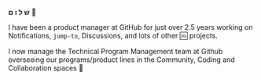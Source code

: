 **&#1513; &#1500; &#1493; &#1501;** :wave: 

I have been a product manager at GitHub for just over 2.5 years working on Notifications, `jump-to`, Discussions, and lots of other :cool: projects. 

I now manage the Technical Program Management team at Github overseeing our programs/product lines in the Community, Coding and Collaboration spaces :black_heart:


